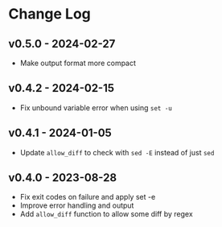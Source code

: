 Change Log
========================================

v0.5.0 - 2024-02-27
----------------------------------------

- Make output format more compact


v0.4.2 - 2024-02-15
----------------------------------------

- Fix unbound variable error when using `set -u`


v0.4.1 - 2024-01-05
----------------------------------------

- Update `allow_diff` to check with `sed -E` instead of just `sed`


<!-- break v0.4.0 -->
v0.4.0 - 2023-08-28
----------------------------------------

- Fix exit codes on failure and apply set -e
- Improve error handling and output
- Add `allow_diff` function to allow some diff by regex
